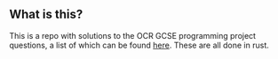 ## What is this?
This is a repo with solutions to the OCR GCSE programming project questions, a list of which can be found [here](https://www.ocr.org.uk/Images/503195-programming-project-tasks-june-2019-and-june-2020.pdf). These are all done in rust.
